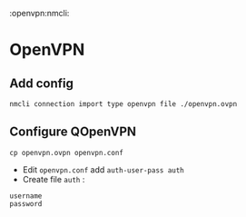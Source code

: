 :openvpn:nmcli:

# OpenVPN

## Add config

<!---->

    nmcli connection import type openvpn file ./openvpn.ovpn

## Configure QOpenVPN

    cp openvpn.ovpn openvpn.conf

*   Edit `openvpn.conf` add `auth-user-pass auth`
*   Create file `auth` :

<!---->

    username
    password
